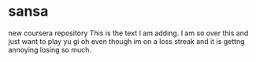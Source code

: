 # sansa
new coursera repository
This is the text I am adding. I am so over this and just 
want to play yu gi oh even though im on a loss streak
and it is gettng annoying losing so much.
